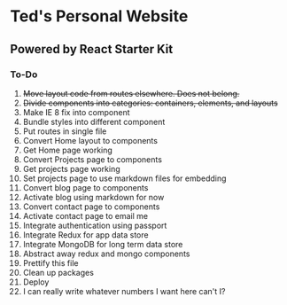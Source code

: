 # Ted's Personal Website
## Powered by React Starter Kit

### To-Do
1. ~~Move layout code from routes elsewhere. Does not belong.~~
2. ~~Divide components into categories: containers, elements, and layouts~~
3. Make IE 8 fix into component
4. Bundle styles into different component
3. Put routes in single file
4. Convert Home layout to components
5. Get Home page working
6. Convert Projects page to components
7. Get projects page working
8. Set projects page to use markdown files for embedding
12. Convert blog page to components
13. Activate blog using markdown for now
14. Convert contact page to components
15. Activate contact page to email me
10. Integrate authentication using passport
9. Integrate Redux for app data store
10. Integrate MongoDB for long term data store
11. Abstract away redux and mongo components
14. Prettify this file
15. Clean up packages
16. Deploy
13. I can really write whatever numbers I want here can't I?
